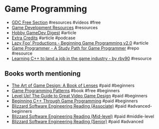# Game Programming

- [GDC Free Section](http://www.gdcvault.com/free) #resources #videos #free
- [Game Development Resources](https://game-development.zeef.com/david.arcila) #resources
- [Hobby GameDev Digest](http://www.hobbygamedev.com/digests) #article
- [Extra Credits](https://becausegamesmatter.com) #article #podcase
- [Lazy Foo' Productions - Beginning Game Programming v2.0](http://lazyfoo.net/tutorials/SDL/index.php) #article
- [Game Programmer - A Study Path for Game Programmer](https://github.com/miloyip/game-programmer) #repo #resource
- [Learning C++ to land a job in the game industry - by rby90](https://www.reddit.com/r/gamedev/comments/78ahzz/learning_c_to_land_a_job_in_the_game_industry/dosgjh9) #resource

## Books worth mentioning

- [The Art of Game Design: A Book of Lenses](https://www.amazon.com/The-Art-Game-Design-Edition/dp/1466598646) #paid #beginners
- [Game Programming Patterns](http://gameprogrammingpatterns.com) #book #free #beginners
- [Level Up! The Guide to Great Video Game Design](https://www.amazon.com/Level-Guide-Great-Video-Design/dp/1118877160) #paid #beginners
- [Beginning C++ Through Game Programming](https://www.amazon.com/Beginning-C-Through-Game-Programming/dp/1305109910) #paid #beginners
- [Blizzard Software Engineering Reading (Associate)](https://www.amazon.com/gp/richpub/listmania/fullview/R2LC80THGVDJHI) #paid #advanced-beginners
- [Blizzard Software Engineering Reading (Mid-level)](https://www.amazon.com/gp/richpub/listmania/fullview/R1C0VA4J8ZBURC) #paid #middle-level
- [Blizzard Software Engineering Reading (Senior)](https://www.amazon.com/gp/richpub/listmania/fullview/R2FZ98PSM92N7F) #paid #advanced